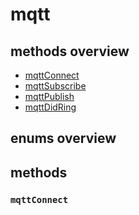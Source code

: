 # mqtt
## methods overview
- [mqttConnect]()
- [mqttSubscribe]()
- [mqttPublish]()
- [mqttDidRing]()
## enums overview

## methods
### `mqttConnect`